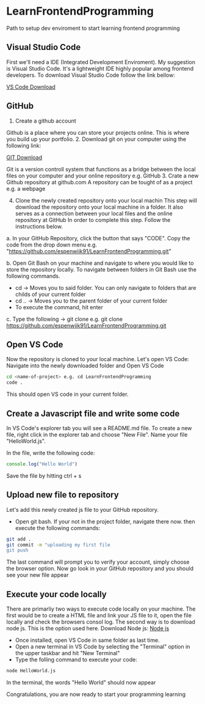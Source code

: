 # LearnFrontendProgramming
Path to setup dev enviroment to start learning frontend programming

## Visual Studio Code 
First we'll need a IDE (Integrated Development Enviroment). My suggestion is Visual Studio Code. It's a lightweight IDE highly popular among frontend developers.
To download Visual Studio Code follow the link bellow:


[VS Code Download](https://code.visualstudio.com/download)

## GitHub  ​
1. Create a github account

Github is a place where you can store your projects online. This is where you build up your portfolio.
2. Download git on your computer using the following link:

[GIT Download](https://git-scm.com/downloads)

Git is a version controll system that functions as a bridge between the local files on your computer and your online repository e.g. GitHub
3. Crate a new Github repository at github.com
A repository can be tought of as a project e.g. a webpage

4. Clone the newly created repository onto your local machin
This step will download the repository onto your local machine in a folder. It also serves as a connection between your local files and the online repository at GitHub
In order to complete this step. Follow the instructions below.

a. In your GitHub Repository, click the button that says "CODE". Copy the code from the drop down menu e.g. "https://github.com/espenwiik91/LearnFrontendProgramming.git"

b. Open Git Bash on your machine and navigate to where you would like to store the repository locally. 
  To navigate between folders in Git Bash use the following commands. 
  * cd <name-of-folder> -> Moves you to said folder. You can only navigate to folders that are childs of your current folder
  * cd .. -> Moves you to the parent folder of your current folder
  * To execute the command, hit enter

c. Type the following -> git clone <https-link-to-your-repo> e.g. git clone https://github.com/espenwiik91/LearnFrontendProgramming.git

## Open VS Code
Now the repository is cloned to your local machine. Let's open VS Code:
Navigate into the newly downloaded folder and Open VS Code
```bash
cd <name-of-project> e.g. cd LearnFrontendProgramming
code .
```
This should open VS code in your current folder.

## Create a Javascript file and write some code
In VS Code's explorer tab you will see a README.md file. To create a new file, right click in the explorer tab and choose "New File". Name your file "HelloWorld.js". 

In the file, write the following code: 
```js
console.log("Hello World")
```
Save the file by hitting ctrl + s

## Upload new file to repository
Let's add this newly created js file to your GitHub repository.
* Open git bash. If your not in the project folder, navigate there now.
then execute the following commands:
```bash
git add .
git commit -m "uploading my first file
git push
```
The last command will prompt you to verify your account, simply choose the browser option.
Now go look in your GitHub repository and you should see your new file appear
  
## Execute your code locally
There are primarliy two ways to execute code locally on your machine. The first would be to create a HTML file and link your JS file to it, open the file locally and check the browsers consol log.
The second way is to download node js. This is the option used here.
Download Node js:
[Node js](https://nodejs.org/en/)
* Once installed, open VS Code in same folder as last time. 
* Open a new terminal in VS Code by selecting the "Terminal" option in the upper taskbar and hit "New Terminal"
* Type the folling command to execute your code:
```bash
node HelloWorld.js
```
In the terminal, the words "Hello World" should now appear
  
Congratulations, you are now ready to start your programming learning



